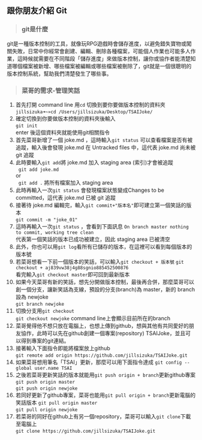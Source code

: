 ## 跟你朋友介紹 Git

>###  git是什麼

git是一種版本控制的工具，就像玩RPG遊戲時會儲存進度，以避免錯失寶物或闖關失敗，日常中你經常會創建、編輯、刪除各種檔案，可能個人作業也可能多人作業，這時候就需要在不同階段「儲存進度」來做版本控制，讓你或協作者能清楚知道哪個檔案被新增、哪些檔案被編輯或哪些檔案被刪除了，git就是一個很聰明的版本控制系統，幫助我們清楚發生了哪些事。

>###  菜哥的需求-管理笑話

1. 首先打開 command line 用`cd` 切換到要你要做版本控制的資料夾  
` jillsizuka➜~»cd /Users/jillsizuka/Desktop/TSAIJoke/ ` 
2. 確定切換到你要做版本控制的資料夾後輸入  
` git init `   
enter 後這個資料夾就能使用git相關指令
3. 首先菜哥新增了一個 joke.md ，這時輸入`git status` 可以查看檔案是否有被追蹤，輸入後會發現 joke.md 在 Untracked files 中，這代表 joke.md 尚未被 git 追蹤
4. 此時要輸入`git add`將 joke.md 加入 staging area (索引)才會被追蹤  
` git add joke.md`   
or  
` git add .`   將所有檔案加入 staging area 
5.  此時再輸入一次`git status` 會發現檔案狀態變成Changes to be committed，這代表 joke.md 已被 git 追蹤
6. 接著待 joke.md 編輯完，輸入`git commit+"版本名"`即可建立第一個笑話的版本  
`git commit -m "joke_01"`
7. 這時再輸入一次`git status` ，會看到下面訊息
`On branch master nothing to commit, working tree clean`  
代表第一個笑話的版本已成功被建立，因此 staging area 已被清空
8. 此外，你也可以用`git log`看所有已儲存的版本，在這裡可以看到每個版本的版本號
9. 若菜哥想看一下前一個版本的笑話，可以輸入`git checkout + 版本號`
`git checkout + aj839vw38j4g88sgnio885452500876`  
看完輸入`git checkout master`即可回到最新版本
10. 如果今天菜哥有新的笑話，想先分開做版本控制，最後再合併，那麼菜哥可以創一個分支，讓新笑話為支線，預設的分支(branch)為 master，新的 branch 設為 newjoke  
`git branch newjoke`
11. 切換分支用`git checkout`  
 `git checkout newjoke`
 command line上會顯示目前所在的branch
12. 菜哥覺得他不想只放在電腦上，也想上傳到github，想與其他有共同愛好的朋友協作，此時可以先在github創建一個專案(repository) TSAIJoke，並且可以得到專案的git連結。
13. 接著輸入下面指令即能將檔案放上github  
`git remote add origin https://github.com/jillsizuka/TSAIJoke.git`
14. 如果菜哥想用筆名「TSAI」更新，那麼可以用下面指令達成
`git config --global user.name TSAI`
15. 之後若菜哥更新笑話的版本就能用`git push origin + branch`更新github專案
`git push origin master`  
`git push origin newjoke`
16. 若同好更新了github專案，菜哥也能用`git pull origin + branch`更新電腦的笑話版本
`git pull origin master`  
`git pull origin newjoke`
17. 若菜哥的同好在github上有另一個repository，菜哥可以輸入`git clone`下載至電腦上  
`git clone https://github.com/jillsizuka/TSAIJoke.git`
